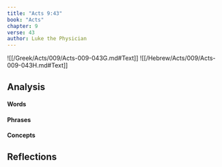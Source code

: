 ```yaml
---
title: "Acts 9:43"
book: "Acts"
chapter: 9
verse: 43
author: Luke the Physician
---
```

![[/Greek/Acts/009/Acts-009-043G.md#Text]]
![[/Hebrew/Acts/009/Acts-009-043H.md#Text]]

## Analysis

#### Words

#### Phrases

#### Concepts

## Reflections
